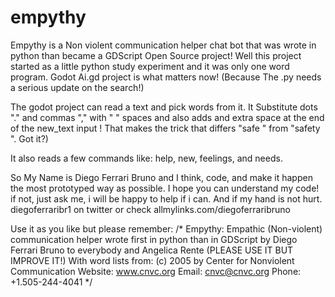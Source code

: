 # empythy
Empythy is a Non violent communication helper chat bot that was wrote in python than became a GDScript Open Source project!
Well this project started as a little python study experiment and it was only one word program.
Godot Ai.gd project is what matters now! (Because The .py needs a serious update on the search!) 

The godot project can read a text and pick words from it. It Substitute dots "." and commas "," with " " spaces 
and also adds and extra space at the end of the new_text input ! 
That makes the trick that differs "safe " from "safety ". Got it?)

It also reads a few commands like: help, new, feelings, and needs.

So My Name is Diego Ferrari Bruno and I think, code, and make it happen the most prototyped way as possible.
I hope you can understand my code! if not, just ask me, i will be happy to help if i can. And if my hand is not hurt.
diegoferraribr1 on twitter or check
allmylinks.com/diegoferraribruno

Use it as you like but please remember:
/*
Empythy: Empathic (Non-violent) communication helper wrote first in python than in GDScript
by Diego Ferrari Bruno to everybody and Angelica Rente
(PLEASE USE IT BUT IMPROVE IT!)
With word lists from:
(c) 2005 by Center for Nonviolent Communication
Website: www.cnvc.org Email: cnvc@cnvc.org
Phone: +1.505-244-4041
*/
